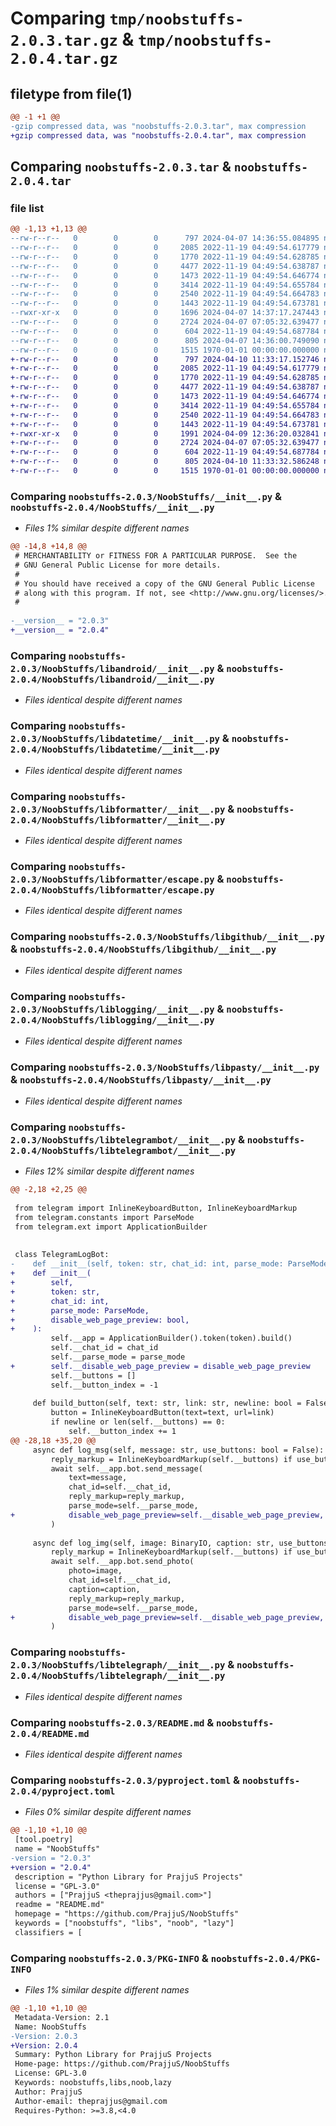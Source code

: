# Comparing `tmp/noobstuffs-2.0.3.tar.gz` & `tmp/noobstuffs-2.0.4.tar.gz`

## filetype from file(1)

```diff
@@ -1 +1 @@
-gzip compressed data, was "noobstuffs-2.0.3.tar", max compression
+gzip compressed data, was "noobstuffs-2.0.4.tar", max compression
```

## Comparing `noobstuffs-2.0.3.tar` & `noobstuffs-2.0.4.tar`

### file list

```diff
@@ -1,13 +1,13 @@
--rw-r--r--   0        0        0      797 2024-04-07 14:36:55.084895 noobstuffs-2.0.3/NoobStuffs/__init__.py
--rw-r--r--   0        0        0     2085 2022-11-19 04:49:54.617779 noobstuffs-2.0.3/NoobStuffs/libandroid/__init__.py
--rw-r--r--   0        0        0     1770 2022-11-19 04:49:54.628785 noobstuffs-2.0.3/NoobStuffs/libdatetime/__init__.py
--rw-r--r--   0        0        0     4477 2022-11-19 04:49:54.638787 noobstuffs-2.0.3/NoobStuffs/libformatter/__init__.py
--rw-r--r--   0        0        0     1473 2022-11-19 04:49:54.646774 noobstuffs-2.0.3/NoobStuffs/libformatter/escape.py
--rw-r--r--   0        0        0     3414 2022-11-19 04:49:54.655784 noobstuffs-2.0.3/NoobStuffs/libgithub/__init__.py
--rw-r--r--   0        0        0     2540 2022-11-19 04:49:54.664783 noobstuffs-2.0.3/NoobStuffs/liblogging/__init__.py
--rw-r--r--   0        0        0     1443 2022-11-19 04:49:54.673781 noobstuffs-2.0.3/NoobStuffs/libpasty/__init__.py
--rwxr-xr-x   0        0        0     1696 2024-04-07 14:37:17.247443 noobstuffs-2.0.3/NoobStuffs/libtelegrambot/__init__.py
--rw-r--r--   0        0        0     2724 2024-04-07 07:05:32.639477 noobstuffs-2.0.3/NoobStuffs/libtelegraph/__init__.py
--rw-r--r--   0        0        0      604 2022-11-19 04:49:54.687784 noobstuffs-2.0.3/README.md
--rw-r--r--   0        0        0      805 2024-04-07 14:36:00.749090 noobstuffs-2.0.3/pyproject.toml
--rw-r--r--   0        0        0     1515 1970-01-01 00:00:00.000000 noobstuffs-2.0.3/PKG-INFO
+-rw-r--r--   0        0        0      797 2024-04-10 11:33:17.152746 noobstuffs-2.0.4/NoobStuffs/__init__.py
+-rw-r--r--   0        0        0     2085 2022-11-19 04:49:54.617779 noobstuffs-2.0.4/NoobStuffs/libandroid/__init__.py
+-rw-r--r--   0        0        0     1770 2022-11-19 04:49:54.628785 noobstuffs-2.0.4/NoobStuffs/libdatetime/__init__.py
+-rw-r--r--   0        0        0     4477 2022-11-19 04:49:54.638787 noobstuffs-2.0.4/NoobStuffs/libformatter/__init__.py
+-rw-r--r--   0        0        0     1473 2022-11-19 04:49:54.646774 noobstuffs-2.0.4/NoobStuffs/libformatter/escape.py
+-rw-r--r--   0        0        0     3414 2022-11-19 04:49:54.655784 noobstuffs-2.0.4/NoobStuffs/libgithub/__init__.py
+-rw-r--r--   0        0        0     2540 2022-11-19 04:49:54.664783 noobstuffs-2.0.4/NoobStuffs/liblogging/__init__.py
+-rw-r--r--   0        0        0     1443 2022-11-19 04:49:54.673781 noobstuffs-2.0.4/NoobStuffs/libpasty/__init__.py
+-rwxr-xr-x   0        0        0     1991 2024-04-09 12:36:20.032841 noobstuffs-2.0.4/NoobStuffs/libtelegrambot/__init__.py
+-rw-r--r--   0        0        0     2724 2024-04-07 07:05:32.639477 noobstuffs-2.0.4/NoobStuffs/libtelegraph/__init__.py
+-rw-r--r--   0        0        0      604 2022-11-19 04:49:54.687784 noobstuffs-2.0.4/README.md
+-rw-r--r--   0        0        0      805 2024-04-10 11:33:32.586248 noobstuffs-2.0.4/pyproject.toml
+-rw-r--r--   0        0        0     1515 1970-01-01 00:00:00.000000 noobstuffs-2.0.4/PKG-INFO
```

### Comparing `noobstuffs-2.0.3/NoobStuffs/__init__.py` & `noobstuffs-2.0.4/NoobStuffs/__init__.py`

 * *Files 1% similar despite different names*

```diff
@@ -14,8 +14,8 @@
 # MERCHANTABILITY or FITNESS FOR A PARTICULAR PURPOSE.  See the
 # GNU General Public License for more details.
 #
 # You should have received a copy of the GNU General Public License
 # along with this program. If not, see <http://www.gnu.org/licenses/>.
 #
 
-__version__ = "2.0.3"
+__version__ = "2.0.4"
```

### Comparing `noobstuffs-2.0.3/NoobStuffs/libandroid/__init__.py` & `noobstuffs-2.0.4/NoobStuffs/libandroid/__init__.py`

 * *Files identical despite different names*

### Comparing `noobstuffs-2.0.3/NoobStuffs/libdatetime/__init__.py` & `noobstuffs-2.0.4/NoobStuffs/libdatetime/__init__.py`

 * *Files identical despite different names*

### Comparing `noobstuffs-2.0.3/NoobStuffs/libformatter/__init__.py` & `noobstuffs-2.0.4/NoobStuffs/libformatter/__init__.py`

 * *Files identical despite different names*

### Comparing `noobstuffs-2.0.3/NoobStuffs/libformatter/escape.py` & `noobstuffs-2.0.4/NoobStuffs/libformatter/escape.py`

 * *Files identical despite different names*

### Comparing `noobstuffs-2.0.3/NoobStuffs/libgithub/__init__.py` & `noobstuffs-2.0.4/NoobStuffs/libgithub/__init__.py`

 * *Files identical despite different names*

### Comparing `noobstuffs-2.0.3/NoobStuffs/liblogging/__init__.py` & `noobstuffs-2.0.4/NoobStuffs/liblogging/__init__.py`

 * *Files identical despite different names*

### Comparing `noobstuffs-2.0.3/NoobStuffs/libpasty/__init__.py` & `noobstuffs-2.0.4/NoobStuffs/libpasty/__init__.py`

 * *Files identical despite different names*

### Comparing `noobstuffs-2.0.3/NoobStuffs/libtelegrambot/__init__.py` & `noobstuffs-2.0.4/NoobStuffs/libtelegrambot/__init__.py`

 * *Files 12% similar despite different names*

```diff
@@ -2,18 +2,25 @@
 
 from telegram import InlineKeyboardButton, InlineKeyboardMarkup
 from telegram.constants import ParseMode
 from telegram.ext import ApplicationBuilder
 
 
 class TelegramLogBot:
-    def __init__(self, token: str, chat_id: int, parse_mode: ParseMode):
+    def __init__(
+        self,
+        token: str,
+        chat_id: int,
+        parse_mode: ParseMode,
+        disable_web_page_preview: bool,
+    ):
         self.__app = ApplicationBuilder().token(token).build()
         self.__chat_id = chat_id
         self.__parse_mode = parse_mode
+        self.__disable_web_page_preview = disable_web_page_preview
         self.__buttons = []
         self.__button_index = -1
 
     def build_button(self, text: str, link: str, newline: bool = False):
         button = InlineKeyboardButton(text=text, url=link)
         if newline or len(self.__buttons) == 0:
             self.__button_index += 1
@@ -28,18 +35,20 @@
     async def log_msg(self, message: str, use_buttons: bool = False):
         reply_markup = InlineKeyboardMarkup(self.__buttons) if use_buttons else None
         await self.__app.bot.send_message(
             text=message,
             chat_id=self.__chat_id,
             reply_markup=reply_markup,
             parse_mode=self.__parse_mode,
+            disable_web_page_preview=self.__disable_web_page_preview,
         )
 
     async def log_img(self, image: BinaryIO, caption: str, use_buttons: bool = False):
         reply_markup = InlineKeyboardMarkup(self.__buttons) if use_buttons else None
         await self.__app.bot.send_photo(
             photo=image,
             chat_id=self.__chat_id,
             caption=caption,
             reply_markup=reply_markup,
             parse_mode=self.__parse_mode,
+            disable_web_page_preview=self.__disable_web_page_preview,
         )
```

### Comparing `noobstuffs-2.0.3/NoobStuffs/libtelegraph/__init__.py` & `noobstuffs-2.0.4/NoobStuffs/libtelegraph/__init__.py`

 * *Files identical despite different names*

### Comparing `noobstuffs-2.0.3/README.md` & `noobstuffs-2.0.4/README.md`

 * *Files identical despite different names*

### Comparing `noobstuffs-2.0.3/pyproject.toml` & `noobstuffs-2.0.4/pyproject.toml`

 * *Files 0% similar despite different names*

```diff
@@ -1,10 +1,10 @@
 [tool.poetry]
 name = "NoobStuffs"
-version = "2.0.3"
+version = "2.0.4"
 description = "Python Library for PrajjuS Projects"
 license = "GPL-3.0"
 authors = ["PrajjuS <theprajjus@gmail.com>"]
 readme = "README.md"
 homepage = "https://github.com/PrajjuS/NoobStuffs"
 keywords = ["noobstuffs", "libs", "noob", "lazy"]
 classifiers = [
```

### Comparing `noobstuffs-2.0.3/PKG-INFO` & `noobstuffs-2.0.4/PKG-INFO`

 * *Files 1% similar despite different names*

```diff
@@ -1,10 +1,10 @@
 Metadata-Version: 2.1
 Name: NoobStuffs
-Version: 2.0.3
+Version: 2.0.4
 Summary: Python Library for PrajjuS Projects
 Home-page: https://github.com/PrajjuS/NoobStuffs
 License: GPL-3.0
 Keywords: noobstuffs,libs,noob,lazy
 Author: PrajjuS
 Author-email: theprajjus@gmail.com
 Requires-Python: >=3.8,<4.0
```

